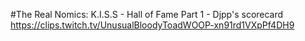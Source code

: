 #The Real Nomics: K.I.S.S - Hall of Fame Part 1 - Djpp's scorecard
https://clips.twitch.tv/UnusualBloodyToadWOOP-xn91rd1VXpPf4DH9
